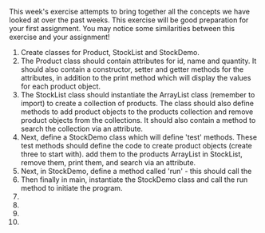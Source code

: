 This week's exercise attempts to bring together all the concepts we have looked at over the past weeks. This exercise will be good preparation for your first assignment. You may notice some similarities between this exercise and your assignment! 

1. Create classes for Product, StockList and StockDemo. 
  2. The Product class should contain attributes for id, name and quantity. It should also contain a constructor, setter and getter methods for the attributes, in addition to the print method which will display the values for each product object. 
  3. The StockList class should instantiate the ArrayList class (remember to import) to create a collection of products. The class should also define methods to add product objects to the products collection and remove product objects from the collections. It should also contain a method to search the collection via an attribute.     
  4. Next, define a StockDemo class which will define 'test' methods. These test methods should define the code to create product objects (create three to start with). add them to the products ArrayList in StockList, remove them, print them, and search via an attribute. 
  5. Next, in StockDemo, define a method called 'run' - this should call the 
  5. Then finally in main, instantiate the StockDemo class and call the run method to initiate the program.
  6. 
  7. 
  8. 
  9. 
   